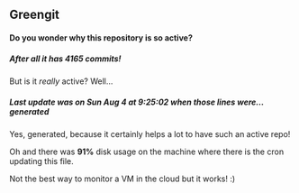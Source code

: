 ## Greengit

#### Do you wonder why this repository is so active?

##### After all it has 4165 commits!

But is it *really* active? Well...

##### Last update was on Sun Aug 4 at 9:25:02 when those lines were... generated

Yes, generated, because it certainly helps a lot to have such an active repo!

Oh and there was **91%** disk usage on the machine
where there is the cron updating this file.

Not the best way to monitor a VM in the cloud but it works! :)
